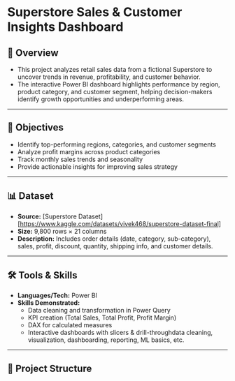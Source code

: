 # Superstore Sales & Customer Insights Dashboard

## 📖 Overview
- This project analyzes retail sales data from a fictional Superstore to uncover trends in revenue, profitability, and customer behavior.
- The interactive Power BI dashboard highlights performance by region, product category, and customer segment, helping decision-makers identify growth opportunities and underperforming areas.
---

## 🎯 Objectives
- Identify top-performing regions, categories, and customer segments
- Analyze profit margins across product categories
- Track monthly sales trends and seasonality
- Provide actionable insights for improving sales strategy

---

## 📊 Dataset
- **Source:** [Superstore Dataset][https://www.kaggle.com/datasets/vivek468/superstore-dataset-final]  
- **Size:** 9,800 rows × 21 columns
- **Description:** Includes order details (date, category, sub-category), sales, profit, discount, quantity, shipping info, and customer details.
---

## 🛠️ Tools & Skills
- **Languages/Tech:** Power BI
- **Skills Demonstrated:**
  - Data cleaning and transformation in Power Query
  - KPI creation (Total Sales, Total Profit, Profit Margin)
  - DAX for calculated measures
  - Interactive dashboards with slicers & drill-throughdata cleaning, visualization, dashboarding, reporting, ML basics, etc.  

---

## 📂 Project Structure

